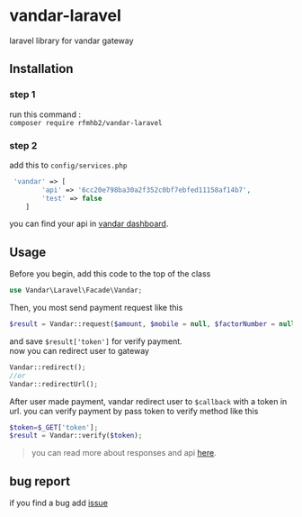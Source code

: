 # vandar-laravel
laravel library for vandar gateway

## Installation  
### step 1  
run this command :  
``composer require rfmhb2/vandar-laravel``  
### step 2  
add this to ``config/services.php``   
```php 
 'vandar' => [
        'api' => '6cc20e798ba30a2f352c0bf7ebfed11158af14b7',
        'test' => false
    ]
```
you can find your api in [vandar dashboard](dash.vandar.io).  
## Usage
Before you begin, add this code to  the top of the class
```php
use Vandar\Laravel\Facade\Vandar;
```
Then, you most send payment request like this
```php
$result = Vandar::request($amount, $mobile = null, $factorNumber = null, $description = null, $callback);
```
and save ``$result['token']`` for verify payment.  
now you can redirect user to gateway
```php
Vandar::redirect();
//or 
Vandar::redirectUrl();
```
After user made payment, vandar redirect user to ``$callback`` with a token in url. you can verify payment by pass token to verify method like this
```php
$token=$_GET['token'];
$result = Vandar::verify($token);
```
> you can read more about responses and api [here](https://docs.vandar.io/).
## bug report
if you find a bug add [issue](https://github.com/rfmhb2/vandar-laravel/issues)